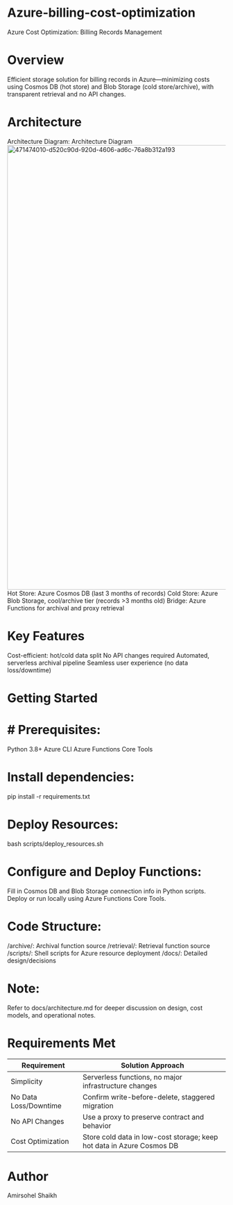 # Azure-billing-cost-optimization
Azure Cost Optimization: Billing Records Management
# Overview
Efficient storage solution for billing records in Azure—minimizing costs using Cosmos DB (hot store) and Blob Storage (cold store/archive), with transparent retrieval and no API changes.

# Architecture
Architecture Diagram:
Architecture Diagram
<img width="1024" height="1024" alt="471474010-d520c90d-920d-4606-ad6c-76a8b312a193" src="https://github.com/user-attachments/assets/5085dda6-9b64-449d-b95b-d22966e47da9" />
Hot Store: Azure Cosmos DB (last 3 months of records)
Cold Store: Azure Blob Storage, cool/archive tier (records >3 months old)
Bridge: Azure Functions for archival and proxy retrieval
# Key Features
Cost-efficient: hot/cold data split
No API changes required
Automated, serverless archival pipeline
Seamless user experience (no data loss/downtime)
# Getting Started
# # Prerequisites:
Python 3.8+
Azure CLI
Azure Functions Core Tools
# Install dependencies:
pip install -r requirements.txt

# Deploy Resources:
bash scripts/deploy_resources.sh

# Configure and Deploy Functions:
Fill in Cosmos DB and Blob Storage connection info in Python scripts.
Deploy or run locally using Azure Functions Core Tools.
# Code Structure:
/archive/: Archival function source
/retrieval/: Retrieval function source
/scripts/: Shell scripts for Azure resource deployment
/docs/: Detailed design/decisions
# Note:
Refer to docs/architecture.md for deeper discussion on design, cost models, and operational notes.

# Requirements Met
| **Requirement**         | **Solution Approach**                                                   |
|-------------------------|-------------------------------------------------------------------------|
| Simplicity              | Serverless functions, no major infrastructure changes                   |
| No Data Loss/Downtime   | Confirm write-before-delete, staggered migration                        |
| No API Changes          | Use a proxy to preserve contract and behavior                           |
| Cost Optimization       | Store cold data in low-cost storage; keep hot data in Azure Cosmos DB   |

# Author
Amirsohel Shaikh 
